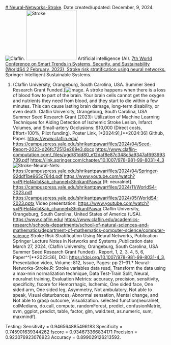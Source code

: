 [# Neural-Networks-Stroke](https://campuspress.yale.edu/shrikantpawar/files/2023/08/Smart-trends-in-systems-certificate.pdf). Date created/updated: December, 9, 2024.
![Claflin](https://github.com/spawar2/Neural-Networks-Stroke/assets/25118302/f6d2aff8-a896-4f69-b035-bf8265ee4a6e).
<img width="158" alt="Stroke" src="https://github.com/spawar2/Neural-Networks-Stroke/assets/25118302/3c111b32-4812-427a-966d-eb07dc26bf46">
Artificial intelligence (AI).
[7th World Conference on Smart Trends in Systems, Security, and Sustainability (WorldS4 2 February, 2023), Stroke risk stratification using neural networks.](https://worlds4.co.uk/agenda.html)
Springer Intelligent Sustainable Systems.
1.	(Claflin University,  Orangeburg, South Carolina, USA. Summer Seed Research Grant Funded.)![image](https://github.com/spawar2/Neural-Networks-Stroke/assets/25118302/40e803e5-4adc-4648-a4f8-98519fba15fb).
A stroke happens when there is a loss of blood flow to part of the brain. Your brain cells cannot get the oxygen and nutrients they need from blood, and they start to die within a few minutes. This can cause lasting brain damage, long-term disability, or even death.
Claflin University, Orangeburg, South Carolina, USA  Summer Seed Research Grant (2023): Utilization of Machine Learning Techniques for Aiding Detection of Ischemic Stroke Lesion, Infarct Volumes, and Small-artery Occlusions: $10,000 (Direct costs, Effort=100%, Pilot funding). Poster Link, [*2024:9],[**2024:36] Github, Paper. 
https://www.claflin.edu/
https://campuspress.yale.edu/shrikantpawar/files/2024/04/Seed-Report-2023-d26fc72513e269e3.docx
https://www.claflin-computation.com/_files/ugd/81dd80_e12daf8e87c348c5a9347af693993739.pdf
https://link.springer.com/chapter/10.1007/978-981-99-8031-4_3
![Stroke-Neural-Nets:](https://github.com/spawar2/Neural-Networks-Stroke/assets/25118302/9a7074ca-b34f-43f9-8664-b8ac01c36a06) https://campuspress.yale.edu/shrikantpawar/files/2024/04/Springer-92ddf1be965c764d.pdf
https://www.youtube.com/watch?v=PtjHqf4xlbI&ab_channel=ShrikantPawar
[R: neuralnet].
https://campuspress.yale.edu/shrikantpawar/files/2024/11/WorldS4-2023.pdf
https://campuspress.yale.edu/shrikantpawar/files/2024/05/WorldS4-2023.pptx
Video presentation: https://www.youtube.com/watch?v=PtjHqf4xlbI&ab_channel=ShrikantPawar
Claflin University, Orangeburg, South Carolina, United States of America (USA). 
https://www.claflin.edu/ https://www.claflin.edu/academics-research/schools-departments/school-of-natural-sciences-and-mathematics/department-of-mathematics-computer-science/computer-science
Stroke Risk Stratification Using Neural Networks, Publication Springer Lecture Notes in Networks and Systems ,Publication date March 27, 2024, (Claflin University, Orangeburg, South Carolina, USA Summer Seed Research Grant Funded) .     Report, 1, 2, 3, 4, 5, 6, Paper^^[**2023:36], DOI: https://doi.org/10.1007/978-981-99-8031-4_3, Presentation video, Volume: 812, Issue, Pages: pp 21–31.† 
Neural-Networks-Stroke.R: Stroke variables data read, Transform the data using a max-min normalization technique, Data Test-Train Split, Neural, neuralnet training, Evaluation Metrics: accuracy, precision, sensitivity, specificity, fscore for Hemorrhagic, Ischemic, One sided face, One sided arm, One sided leg, Asymmetry, Not ambulatory, Not able to speak, Visual disturbances, Abnormal sensation, Mental change, and Not able to grasp outcome, Visualization.
selected function(neuralnet, colMedians, do.call, compute, randomForest, predict, confusionMatrix, svm, ggplot, predict, table, factor, glm, wald.test, as.numeric, sum, maxmindf).

Testing: 
Sensitivity = 0.946564885496183
Specificity = 0.745901639344262
fscore = 0.934673366834171
Precision = 0.923076923076923
Accuracy = 0.899029126213592. 

